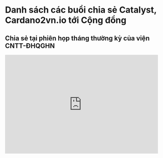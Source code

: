# Danh sách các buổi chia sẻ Catalyst, Cardano2vn.io tới Cộng đồng
## Chia sẻ tại phiên họp tháng thường kỳ của viện CNTT-ĐHQGHN

<iframe width="100%" height="325" src="https://www.youtube.com/embed/BmcbITfPoqA" frameborder="0" allow="accelerometer; autoplay; clipboard-write; encrypted-media; gyroscope; picture-in-picture fullscreen"></iframe>
